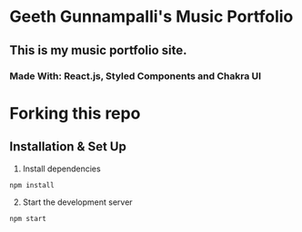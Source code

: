 # Geeth Gunnampalli's Music Portfolio

## This is my music portfolio site.

### Made With: React.js, Styled Components and Chakra UI

# Forking this repo

## Installation & Set Up
1. Install dependencies
```bash
npm install
```
2. Start the development server
```bash
npm start
```